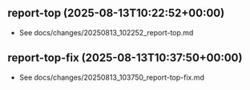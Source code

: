 
## report-top (2025-08-13T10:22:52+00:00)

- See docs/changes/20250813_102252_report-top.md

## report-top-fix (2025-08-13T10:37:50+00:00)

- See docs/changes/20250813_103750_report-top-fix.md
